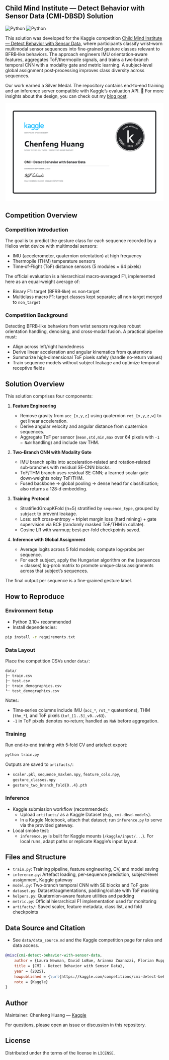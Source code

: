 ## Child Mind Institute — Detect Behavior with Sensor Data (CMI‑DBSD) Solution
![Python](https://img.shields.io/badge/python-3.10+-blue.svg)
![Python](https://img.shields.io/badge/pytorch2.8+-orange.svg)

This solution was developed for the Kaggle competition [Child Mind Institute — Detect Behavior with Sensor Data](https://www.kaggle.com/competitions/cmi-detect-behavior-with-sensor-data), where participants classify wrist‑worn multimodal sensor sequences into fine‑grained gesture classes relevant to BFRB‑like behaviors. The approach engineers IMU orientation‑aware features, aggregates ToF/thermopile signals, and trains a two‑branch temporal CNN with a modality gate and metric learning. A subject‑level global assignment post‑processing improves class diversity across sequences.

Our work earned a Silver Medal. The repository contains end‑to‑end training and an inference server compatible with Kaggle’s evaluation API. 🥈 For more insights about the design, you can check out my [blog post](https://chenfenghuang.info/2025/09/23/Kaggle-CMI-DBSD/).

![CMI‑DBSD — Silver Medal](./certificate.png)

## Competition Overview

### Competition Introduction

The goal is to predict the gesture class for each sequence recorded by a Helios wrist device with multimodal sensors:
- IMU (accelerometer, quaternion orientation) at high frequency
- Thermopile (THM) temperature sensors
- Time‑of‑Flight (ToF) distance sensors (5 modules × 64 pixels)

The official evaluation is a hierarchical macro‑averaged F1, implemented here as an equal‑weight average of:
- Binary F1: target (BFRB‑like) vs non‑target
- Multiclass macro F1: target classes kept separate; all non‑target merged to `non_target`

### Competition Background

Detecting BFRB‑like behaviors from wrist sensors requires robust orientation handling, denoising, and cross‑modal fusion. A practical pipeline must:
- Align across left/right handedness
- Derive linear acceleration and angular kinematics from quaternions
- Summarize high‑dimensional ToF pixels safely (handle no‑return values)
- Train sequence models without subject leakage and optimize temporal receptive fields

## Solution Overview

This solution comprises four components:

1. **Feature Engineering**
   - Remove gravity from `acc_[x,y,z]` using quaternion `rot_[x,y,z,w]` to get linear acceleration.
   - Derive angular velocity and angular distance from quaternion sequences.
   - Aggregate ToF per sensor (`mean,std,min,max` over 64 pixels with `-1 → NaN` handling) and include raw THM.

2. **Two‑Branch CNN with Modality Gate**
   - IMU branch splits into acceleration‑related and rotation‑related sub‑branches with residual SE‑CNN blocks.
   - ToF/THM branch uses residual SE‑CNN; a learned scalar gate down‑weights noisy ToF/THM.
   - Fused backbone → global pooling → dense head for classification; also returns a 128‑d embedding.

3. **Training Protocol**
   - StratifiedGroupKFold (n=5) stratified by `sequence_type`, grouped by `subject` to prevent leakage.
   - Loss: soft cross‑entropy + triplet margin loss (hard mining) + gate supervision via BCE (randomly masked ToF/THM in collate).
   - Cosine LR with warmup; best‑per‑fold checkpoints saved.

4. **Inference with Global Assignment**
   - Average logits across 5 fold models; compute log‑probs per sequence.
   - For each subject, apply the Hungarian algorithm on the (sequences × classes) log‑prob matrix to promote unique‑class assignments across that subject’s sequences.

The final output per sequence is a fine‑grained gesture label.


## How to Reproduce

### Environment Setup

- Python 3.10+ recommended
- Install dependencies:

```bash
pip install -r requirements.txt
```


### Data Layout

Place the competition CSVs under `data/`:

```
data/
├─ train.csv
├─ test.csv
├─ train_demographics.csv
└─ test_demographics.csv
```

Notes:
- Time‑series columns include IMU (`acc_*`, `rot_*` quaternions), THM (`thm_*`), and ToF pixels (`tof_[1..5]_v0..v63`).
- `-1` in ToF pixels denotes no‑return; handled as `NaN` before aggregation.

### Training

Run end‑to‑end training with 5‑fold CV and artefact export:

```bash
python train.py
```

Outputs are saved to `artifacts/`:
- `scaler.pkl`, `sequence_maxlen.npy`, `feature_cols.npy`, `gesture_classes.npy`
- `gesture_two_branch_fold{0..4}.pth`

### Inference

- Kaggle submission workflow (recommended):
  - Upload `artifacts/` as a Kaggle Dataset (e.g., `cmi-dbsd-models`).
  - In a Kaggle Notebook, attach that dataset; run `inference.py` to serve via the provided gateway.
- Local smoke test:
  - `inference.py` is built for Kaggle mounts (`/kaggle/input/...`). For local runs, adapt paths or replicate Kaggle’s input layout.

## Files and Structure

- `train.py`: Training pipeline, feature engineering, CV, and model saving
- `inference.py`: Artefact loading, per‑sequence prediction, subject‑level assignment, Kaggle gateway
- `model.py`: Two‑branch temporal CNN with SE blocks and ToF gate
- `dataset.py`: Dataset/augmentations, padding/collate with ToF masking
- `helpers.py`: Quaternion‑aware feature utilities and padding
- `metric.py`: Official hierarchical F1 implementation used for monitoring
- `artifacts/`: Saved scaler, feature metadata, class list, and fold checkpoints

## Data Source and Citation

- See `data/data_source.md` and the Kaggle competition page for rules and data access.

```bibtex
@misc{cmi-detect-behavior-with-sensor-data,
    author = {Laura Newman, David LoBue, Arianna Zuanazzi, Florian Rupprecht, Luke Mears, Roxanne McAdams, Erin Brown, Yanyi Wang, Camilla Strauss, Arno Klein, Lauren Hendrix, Maki Koyama, Josh To, Curt White, Yuki Kotani, Michelle Freund, Michael Milham, Gregory Kiar, Martyna Plomecka, Sohier Dane, and Maggie Demkin},
    title = {CMI - Detect Behavior with Sensor Data},
    year = {2025},
    howpublished = {\url{https://kaggle.com/competitions/cmi-detect-behavior-with-sensor-data}},
    note = {Kaggle}
}
```

## Author

Maintainer: Chenfeng Huang — [Kaggle](https://www.kaggle.com/alrickh)

For questions, please open an issue or discussion in this repository.

## License

Distributed under the terms of the license in `LICENSE`.
